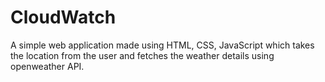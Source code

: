 # CloudWatch
A simple web application made using HTML, CSS, JavaScript which takes the location from the user and fetches the weather details using openweather API.
